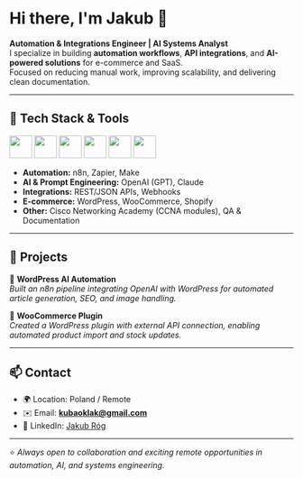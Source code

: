 # Hi there, I'm Jakub 👋  

**Automation & Integrations Engineer | AI Systems Analyst**  
I specialize in building **automation workflows**, **API integrations**, and **AI-powered solutions** for e-commerce and SaaS.  
Focused on reducing manual work, improving scalability, and delivering clean documentation.  

---

## 🔧 Tech Stack & Tools  
<p align="left">
  <img src="https://cdn.jsdelivr.net/gh/devicons/devicon/icons/javascript/javascript-original.svg" width="40" height="40"/>
  <img src="https://cdn.jsdelivr.net/gh/devicons/devicon/icons/typescript/typescript-original.svg" width="40" height="40"/>
  <img src="https://cdn.jsdelivr.net/gh/devicons/devicon/icons/python/python-original.svg" width="40" height="40"/>
  <img src="https://cdn.jsdelivr.net/gh/devicons/devicon/icons/wordpress/wordpress-plain.svg" width="40" height="40"/>
  <img src="https://cdn.jsdelivr.net/gh/devicons/devicon/icons/docker/docker-original.svg" width="40" height="40"/>
  <img src="https://cdn.jsdelivr.net/gh/devicons/devicon/icons/git/git-original.svg" width="40" height="40"/>
</p>

- **Automation:** n8n, Zapier, Make  
- **AI & Prompt Engineering:** OpenAI (GPT), Claude  
- **Integrations:** REST/JSON APIs, Webhooks  
- **E-commerce:** WordPress, WooCommerce, Shopify  
- **Other:** Cisco Networking Academy (CCNA modules), QA & Documentation  

---

## 📂 Projects  

🔹 **WordPress AI Automation**  
*Built an n8n pipeline integrating OpenAI with WordPress for automated article generation, SEO, and image handling.*  

🔹 **WooCommerce Plugin**  
*Created a WordPress plugin with external API connection, enabling automated product import and stock updates.*  

---

## 📫 Contact  
- 🌍 Location: Poland / Remote  
- ✉️ Email: **kubaoklak@gmail.com**  
- 💼 LinkedIn: [Jakub Róg](https://www.linkedin.com/in/jakub-róg-a15152380/)  

---

⭐️ *Always open to collaboration and exciting remote opportunities in automation, AI, and systems engineering.*  
